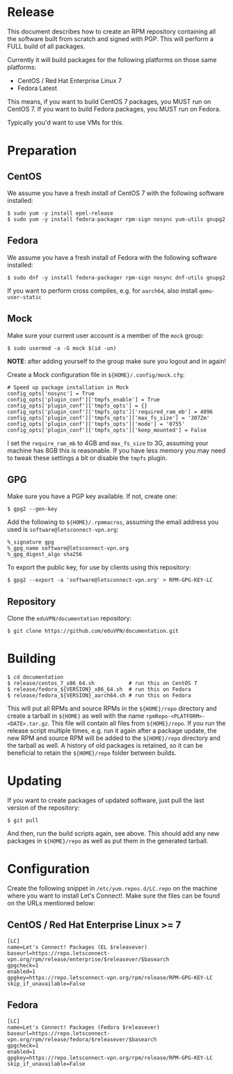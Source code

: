 # Release

This document describes how to create an RPM repository containing all the 
software built from scratch and signed with PGP. This will perform a FULL 
build of all packages.

Currently it will build packages for the following platforms on those same
platforms:

* CentOS / Red Hat Enterprise Linux 7
* Fedora Latest

This means, if you want to build CentOS 7 packages, you MUST run on CentOS 7. 
If you want to build Fedora packages, you MUST run on Fedora.

Typically you'd want to use VMs for this.

# Preparation

## CentOS

We assume you have a fresh install of CentOS 7 with the following software 
installed:

    $ sudo yum -y install epel-release
    $ sudo yum -y install fedora-packager rpm-sign nosync yum-utils gnupg2

## Fedora

We assume you have a fresh install of Fedora with the following software 
installed:

    $ sudo dnf -y install fedora-packager rpm-sign nosync dnf-utils gnupg2

If you want to perform cross compiles, e.g. for `aarch64`, also install 
`qemu-user-static`

## Mock

Make sure your current user account is a member of the `mock` group:

    $ sudo usermod -a -G mock $(id -un)

**NOTE**: after adding yourself to the group make sure you logout and in 
again!

Create a Mock configuration file in `${HOME}/.config/mock.cfg`:

    # Speed up package installation in Mock
    config_opts['nosync'] = True
    config_opts['plugin_conf']['tmpfs_enable'] = True
    config_opts['plugin_conf']['tmpfs_opts'] = {}
    config_opts['plugin_conf']['tmpfs_opts']['required_ram_mb'] = 4096
    config_opts['plugin_conf']['tmpfs_opts']['max_fs_size'] = '3072m'
    config_opts['plugin_conf']['tmpfs_opts']['mode'] = '0755'
    config_opts['plugin_conf']['tmpfs_opts']['keep_mounted'] = False

I set the `require_ram_mb` to 4GB and `max_fs_size` to 3G, assuming your 
machine has 8GB this is reasonable. If you have less memory you may need to 
tweak these settings a bit or disable the `tmpfs` plugin.

## GPG

Make sure you have a PGP key available. If not, create one:

    $ gpg2 --gen-key

Add the following to `${HOME}/.rpmmacros`, assuming the email address you used 
is `software@letsconnect-vpn.org`:

    %_signature gpg
    %_gpg_name software@letsconnect-vpn.org
    %_gpg_digest_algo sha256

To export the public key, for use by clients using this repository:

    $ gpg2 --export -a 'software@letsconnect-vpn.org' > RPM-GPG-KEY-LC

## Repository

Clone the `eduVPN/documentation` repository:

    $ git clone https://github.com/eduVPN/documentation.git

# Building

    $ cd documentation
    $ release/centos_7_x86_64.sh           # run this on CentOS 7
    $ release/fedora_${VERSION}_x86_64.sh  # run this on Fedora
    $ release/fedora_${VERSION}_aarch64.sh # run this on Fedora

This will put all RPMs and source RPMs in the `${HOME}/repo` directory and 
create a tarball in `${HOME}` as well with the name 
`rpmRepo-<PLATFORM>-<DATE>.tar.gz`. This file will contain all files from 
`${HOME}/repo`. If you run the release script multiple times, e.g. run it 
again after a package update, the new RPM and source RPM will be added to the 
`${HOME}/repo` directory and the tarball as well. A history of old packages is 
retained, so it can be beneficial to retain the `${HOME}/repo` folder between
builds.

# Updating

If you want to create packages of updated software, just pull the last version
of the repository:

    $ git pull

And then, run the build scripts again, see above. This should add any new 
packages in `${HOME}/repo` as well as put them in the generated tarball.

# Configuration

Create the following snippet in `/etc/yum.repos.d/LC.repo` on the machine where 
you want to install Let's Connect!. Make sure the files can be found on the URLs 
mentioned below:

## CentOS / Red Hat Enterprise Linux >= 7

    [LC]
    name=Let's Connect! Packages (EL $releasever)
    baseurl=https://repo.letsconnect-vpn.org/rpm/release/enterprise/$releasever/$basearch
    gpgcheck=1
    enabled=1
    gpgkey=https://repo.letsconnect-vpn.org/rpm/release/RPM-GPG-KEY-LC
    skip_if_unavailable=False

## Fedora

    [LC]
    name=Let's Connect! Packages (Fedora $releasever) 
    baseurl=https://repo.letsconnect-vpn.org/rpm/release/fedora/$releasever/$basearch
    gpgcheck=1
    enabled=1
    gpgkey=https://repo.letsconnect-vpn.org/rpm/release/RPM-GPG-KEY-LC
    skip_if_unavailable=False
